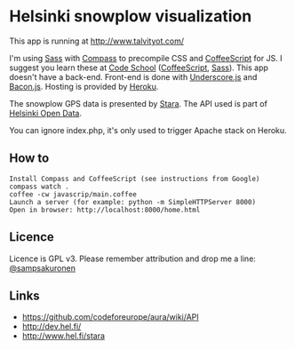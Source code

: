 # Helsinki snowplow visualization
This app is running at http://www.talvityot.com/

I'm using [Sass](http://sass-lang.com/) with [Compass](http://compass-style.org/) to precompile CSS and [CoffeeScript](http://coffeescript.org/) for JS. I suggest you learn these at [Code School](http://codeschool.com/) ([CoffeeScript](http://coffeescript.codeschool.com/), [Sass](https://www.codeschool.com/courses/assembling-sass)). This app doesn't have a back-end. Front-end is done with [Underscore.js](http://underscorejs.org/) and [Bacon.js](http://baconjs.github.io/). Hosting is provided by [Heroku](http://www.heroku.com).

The snowplow GPS data is presented by [Stara](http://www.hel.fi/stara). The API used is part of [Helsinki Open Data](http://dev.hel.fi/).

You can ignore index.php, it's only used to trigger Apache stack on Heroku.


## How to
    Install Compass and CoffeeScript (see instructions from Google)
    compass watch .
    coffee -cw javascrip/main.coffee
    Launch a server (for example: python -m SimpleHTTPServer 8000)
    Open in browser: http://localhost:8000/home.html


## Licence
Licence is GPL v3. Please remember attribution and drop me a line: [@sampsakuronen](https://twitter.com/sampsakuronen)


## Links
- https://github.com/codeforeurope/aura/wiki/API
- http://dev.hel.fi/
- http://www.hel.fi/stara
